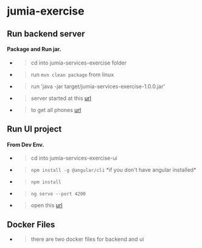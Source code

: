 # jumia-exercise

## Run backend server

  #### Package and Run jar.
  - >cd into jumia-services-exercise folder
  - > run `mvn clean package` from linux
  - > run 'java -jar target/jumia-services-exercise-1.0.0.jar'
  - > server started at this [url](http://localhost:8080/)
  - > to get all phones [url](http://localhost:8080/customers)

## Run UI project

#### From Dev Env.
- >cd into jumia-services-exercise-ui
- >`npm install -g @angular/cli` \*if you don't have angular installed\*
- >`npm install`
- >`ng serve --port 4200`
- >open this [url](http://localhost:4200/customersPhones)

## Docker Files
- > there are two docker files for backend and ui
